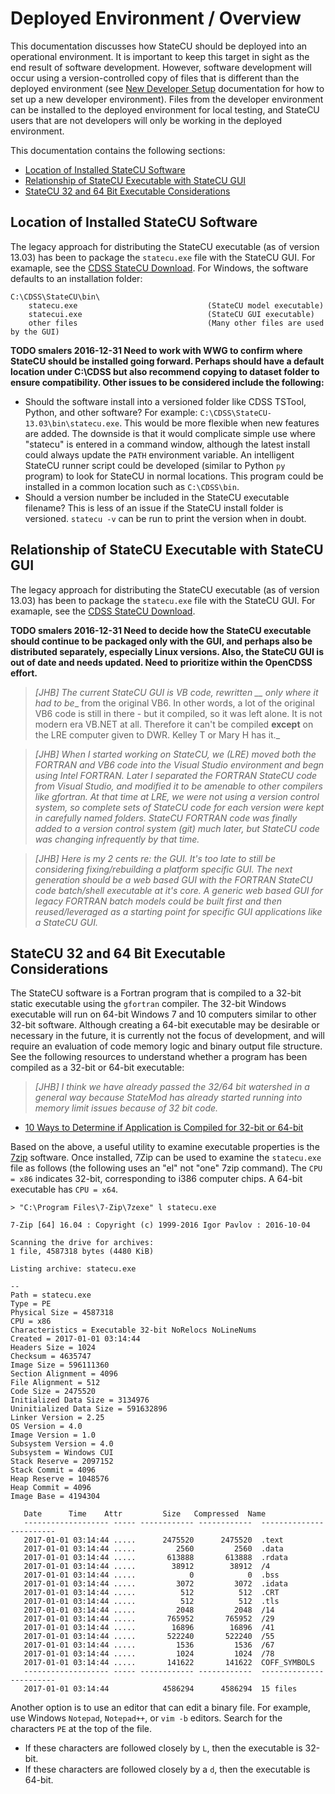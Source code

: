 # Deployed Environment / Overview

This documentation discusses how StateCU should be deployed into an operational environment.
It is important to keep this target in sight as the end result of software development.
However, software development will occur using a version-controlled copy of files that is different than the deployed environment
(see [New Developer Setup](../dev-new/overview) documentation for how to set up a new developer environment).
Files from the developer environment can be installed to the deployed environment for local testing,
and StateCU users that are not developers will only be working in the deployed environment.

This documentation contains the following sections:

* [Location of Installed StateCU Software](#location-of-installed-statecu-software)
* [Relationship of StateCU Executable with StateCU GUI](#relationship-of-statecu-executable-with-statecu-gui)
* [StateCU 32 and 64 Bit Executable Considerations](#statecu-32-and-64-bit-executable-considerations)

## Location of Installed StateCU Software

The legacy approach for distributing the StateCU executable (as of version 13.03) has been to package the `statecu.exe` file
with the StateCU GUI.  For examaple, see the [CDSS StateCU Download](http://cdss.state.co.us/software/Pages/StateCU.aspx).
For Windows, the software defaults to an installation folder: 

```
C:\CDSS\StateCU\bin\
    statecu.exe                             (StateCU model executable)
    statecui.exe                            (StateCU GUI executable)
    other files                             (Many other files are used by the GUI)
```

**TODO smalers 2016-12-31 Need to work with WWG to confirm where StateCU should be installed going forward.
Perhaps should have a default location under C:\CDSS but also recommend copying to dataset folder to ensure compatibility.
Other issues to be considered include the following:**

* Should the software install into a versioned folder like CDSS TSTool, Python, and other software?
For example:  `C:\CDSS\StateCU-13.03\bin\statecu.exe`.
This would be more flexible when new features are added.
The downside is that it would complicate simple use where "statecu" is entered in a command window,
although the latest install could always update the `PATH` environment variable.
An intelligent StateCU runner script could be developed (similar to Python `py` program)
to look for StateCU in normal locations.
This program could be installed in a common location such as `C:\CDSS\bin`.
* Should a version number be included in the StateCU executable filename?
This is less of an issue if the StateCU install folder is versioned.
`statecu -v` can be run to print the version when in doubt.

## Relationship of StateCU Executable with StateCU GUI

The legacy approach for distributing the StateCU executable (as of version 13.03) has been to package the `statecu.exe` file
with the StateCU GUI.  For examaple, see the [CDSS StateCU Download](http://cdss.state.co.us/software/Pages/StateCU.aspx).

**TODO smalers 2016-12-31 Need to decide how the StateCU executable should continue to be packaged only with the GUI,
and perhaps also be distributed separately, especially Linux versions.
Also, the StateCU GUI is out of date and needs updated.  Need to prioritize within the OpenCDSS effort.**


>_[JHB] The current StateCU GUI is VB code, rewritten __ only where it had to be__ from the original VB6. In other words, a lot of the original VB6 code is still in there - but it compiled, so it was left alone.  It is not modern era VB.NET at all. Therefore it can't be compiled __except__ on the LRE computer given to DWR. Kelley T or Mary H has it._

>_[JHB] When I started working on StateCU, we (LRE) moved both the FORTRAN and VB6 code into the Visual Studio environment and begn using Intel FORTRAN.  Later I separated the FORTRAN StateCU code from Visual Studio, and modified it to be amenable to other compilers like gfortran. At that time at LRE, we were not using a version control system, so complete sets of StateCU code for each version were kept in carefully named folders.  StateCU FORTRAN code was finally added to a version control system (git) much later, but StateCU code was changing infrequently by that time._

>_[JHB] Here is my 2 cents re: the GUI.  It's too late to still be considering fixing/rebuilding a platform specific GUI. The next generation should be a web based GUI with the FORTRAN StateCU code batch/shell executable at it's core.  A generic web based GUI for legacy FORTRAN batch models could be built first and then reused/leveraged as a starting point for specific GUI applications like a StateCU GUI._

## StateCU 32 and 64 Bit Executable Considerations

The StateCU software is a Fortran program that is compiled to a 32-bit static executable using the `gfortran` compiler.
The 32-bit Windows executable will run on 64-bit Windows 7 and 10 computers similar to other 32-bit software.
Although creating a 64-bit executable may be desirable or necessary in the future, it is currently not the focus of development,
and will require an evaluation of code memory logic and binary output file structure.
See the following resources to understand whether a program has been compiled as a 32-bit or 64-bit executable:

>_[JHB] I think we have already passed the 32/64 bit watershed in a general way because StateMod has already started running into memory limit issues because of 32 bit code._

* [10 Ways to Determine if Application is Compiled for 32-bit or 64-bit](https://www.raymond.cc/blog/determine-application-compiled-32-64-bit/)

Based on the above, a useful utility to examine executable properties is the [7zip](http://www.7-zip.org/download.html) software.
Once installed, 7Zip can be used to examine the `statecu.exe` file as follows (the following uses an "el" not "one" 7zip command).
The `CPU = x86` indicates 32-bit, corresponding to i386 computer chips.  A 64-bit executable has `CPU = x64`.

```text
> "C:\Program Files\7-Zip\7zexe" l statecu.exe

7-Zip [64] 16.04 : Copyright (c) 1999-2016 Igor Pavlov : 2016-10-04

Scanning the drive for archives:
1 file, 4587318 bytes (4480 KiB)

Listing archive: statecu.exe

--
Path = statecu.exe
Type = PE
Physical Size = 4587318
CPU = x86
Characteristics = Executable 32-bit NoRelocs NoLineNums
Created = 2017-01-01 03:14:44
Headers Size = 1024
Checksum = 4635747
Image Size = 596111360
Section Alignment = 4096
File Alignment = 512
Code Size = 2475520
Initialized Data Size = 3134976
Uninitialized Data Size = 591632896
Linker Version = 2.25
OS Version = 4.0
Image Version = 1.0
Subsystem Version = 4.0
Subsystem = Windows CUI
Stack Reserve = 2097152
Stack Commit = 4096
Heap Reserve = 1048576
Heap Commit = 4096
Image Base = 4194304

   Date      Time    Attr         Size   Compressed  Name
   ------------------- ----- ------------ ------------  ------------------------
   2017-01-01 03:14:44 .....      2475520      2475520  .text
   2017-01-01 03:14:44 .....         2560         2560  .data
   2017-01-01 03:14:44 .....       613888       613888  .rdata
   2017-01-01 03:14:44 .....        38912        38912  /4
   2017-01-01 03:14:44 .....            0            0  .bss
   2017-01-01 03:14:44 .....         3072         3072  .idata
   2017-01-01 03:14:44 .....          512          512  .CRT
   2017-01-01 03:14:44 .....          512          512  .tls
   2017-01-01 03:14:44 .....         2048         2048  /14
   2017-01-01 03:14:44 .....       765952       765952  /29
   2017-01-01 03:14:44 .....        16896        16896  /41
   2017-01-01 03:14:44 .....       522240       522240  /55
   2017-01-01 03:14:44 .....         1536         1536  /67
   2017-01-01 03:14:44 .....         1024         1024  /78
   2017-01-01 03:14:44 .....       141622       141622  COFF_SYMBOLS
   ------------------- ----- ------------ ------------  ------------------------
   2017-01-01 03:14:44            4586294      4586294  15 files
```

Another option is to use an editor that can edit a binary file. 
For example, use Windows `Notepad`, `Notepad++`, or `vim -b` editors.
Search for the characters `PE` at the top of the file.

* If these characters are followed closely by `L`, then the executable is 32-bit.
* If these characters are followed closely by a `d`, then the executable is 64-bit.

